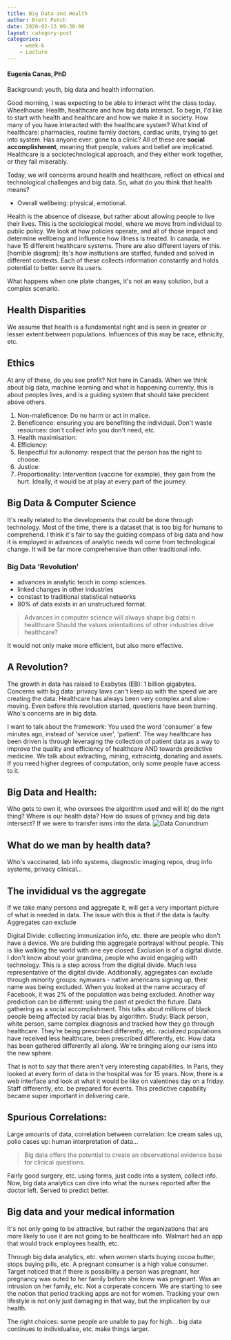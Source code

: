 ```yaml
---
title: Big Data and Health
author: Brett Petch
date: 2020-02-13 09:30:00
layout: category-post
categories: 
    - week-6
    - Lecture
---
```


#### Eugenia Canas, PhD
Background: youth, big data and health information.

Good morning, I was expecting to be able to interact wiht the class today. Wheelhouse: Health, healthcare and how big data interact. To begin, I'd like to start with health and healthcare and how we make it in society. How many of you have interacted with the healthcare system? What kind of healthcare: pharmacies, routine family doctors, cardiac units, trying to get into system. Has anyone ever: gone to a clinic? All of these are **social accomplishment**, meaning that people, values and belief are implicated. Healthcare is a sociotechnological approach, and they either work together, or they fail miserably.

Today, we will concerns around health and healthcare, reflect on ethical and technological challenges and big data. So, what do you think that health means?
- Overall wellbeing: physical, emotional.

Health is the absence of disease, but rather about allowing people to live their lives. This is the sociological model, where we move from individual to public policy. We look at how policies operate, and all of those impact and determine wellbeing and influence how illness is treated. In canada, we have 15 different healthcare systems. There are also different layers of this. [horrible diagram]: its's how insttutions are staffed, funded and solved in different contexts. Each of these collects information constantly and holds potential to better serve its users. 

What happens when one plate changes, it's not an easy solution, but a complex scenario.

## Health Disparities
We assume that health is a fundamental right and is seen in greater or lesser extent between populations. Influences of this may be race, ethnicity, etc.

## Ethics
At any of these, do you see profit? Not here in Canada. When we think about big data, machine learning and what is happening currently, this is about peoples lives, and is a guiding system that should take precident above others.
1. Non-maleficence: Do no harm or act in malice.
2. Beneficence: ensuring you are benefiting the individual. Don't waste resources: don't collect info you don't need, etc.
3. Health maximisation: 
4. Efficiency: 
5. Respectful for autonomy: respect that the person has the right to choose.
6. Justice: 
7. Proportionality: Intervention (vaccine for example), they gain from the hurt. Ideally, it would be at play at every part of the journey.

## Big Data & Computer Science
It's really related to the developments that could be done through technology. Most of the time, there is a dataset that is too big for humans to comprehend. I think it's fair to say the guiding compass of big data and how it is employed in advances of analytic needs wil come from technological change. It will be far more comprehensive than other traditional info.

### Big Data 'Revolution'
- advances in analytic tecch in comp sciences.
- linked changes in other industries
- constast to traditional statistical networks
- 80% of data exists in an unstructured format.

> Advances in computer science will always shape big datai n healthcare
> Should the values orientaitions of other industries drive healthcare?

It would not only make more efficient, but also more effective. 

## A Revolution? 
The growth in data has raised to Exabytes (EB): 1 billion gigabytes.
Concerns with big data: privacy laws can't keep up with the speed we are creating the data. Healthcare has always been very complex and slow-moving. Even before this revolution started, questions have been burning. Who's concerns are in big data. 

I want to talk about the framework: You used the word 'consumer' a few minutes ago, instead of 'service user', 'patient'. The way healthcare has been driven is through leveraging the collection of patient data as a way to improve the quality and efficiency of healthcare AND towards predictive medicine. We talk about extracting, mining, extracintg, donating and assets. If you need higher degrees of computation, only some people have access to it. 

## Big Data and Health:
Who gets to own it, who oversees the algorithm used and will it( do the right thing? Where is our health data? How do issues of privacy and big data intersect? If we were to transfer isms into the data. 
![Data Conundrum](https://wrm5sysfkg-flywheel.netdna-ssl.com/wp-content/uploads/2012/02/Healthcares-Data-Conundrum-Infographic.png)

## What do we man by health data?
Who's vaccinated, lab info systems, diagnostic imaging repos, drug info systems, privacy clinical...

## The invididual vs the aggregate
If we take many persons and aggregate it, will get a very important picture of what is needed in data. The issue with this is that if the data is faulty. Aggregates can exclude

Digital Divide: collecting immunization info, etc. there are people who don't have a device. We are building this aggregate portrayal without people. This is like walking the world with one eye closed. Exclusion is of a digital divide. I don't know about your grandma, people who avoid engaging with technology. This is a step across from the digital divide. Much less representative of the digital divide. Additionally, aggregates can exclude through minority groups: nymwars - native americans signing up, their name was being excluded. When you looked at the name accuracy of Facebook, it was 2% of the population was being excluded. Another way prediction can be different: using the past ot predict the future. Data gathering as a social accomplishment. This talks about millions of black people being affected by racial bias by algorithm. Study: Black person, white person, same complex diagnosis and tracked how they go through healthcare. They're being prescribed differently, etc. racialized populations have received less healthcare, been prescribed differently, etc. How data has been gathered differently all along. We're bringing along our isms into the new sphere.

That is not to say that there aren't very interesting capabilities. In Paris, they looked at every form of data in the hospital was for 15 years. Now, there is a web interface and look at what it would be like on valentines day on a friday. Staff differently, etc. be prepared for events. This predictive capability became super important in delivering care.

## Spurious Correlations:
Large amounts of data, correlation between correlation: Ice cream sales up, polio cases up: human interpretation of data... 
![]()

> Big data offers the potential to create an observational evidence base for clinical questions. 

Fairly good surgery, etc. using forms, just code into a system, collect info. Now, big data analytics can dive into what the nurses reported after the doctor left. Served to predict better.

## Big data and your medical information
It's not only going to be attractive, but rather the organizations that are more likely to use it are not going to be healthcare info. Walmart had an app that would track employees health, etc. 

Through big data analytics, etc. when women starts buying cocoa butter, stops buying pills, etc. A pregnant consumer is a high value consumer. Target noticed that if there is possibility a person was pregnant, her pregnancy was outed to her family before she knew was pregnant. Was an intrusion on her family, etc. Not a corperate concern. We are starting to see the notion that period tracking apps are not for women. Tracking your own lifestyle is not only just damaging in that way, but the implication by our health. 

The right choices: some people are unable to pay for high... big data continues to individualise, etc. make things larger.

